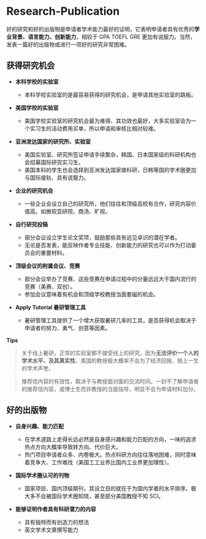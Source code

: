 # Research-Publication

好的研究和好的出版物是申请者学术能力最好的证明，它表明申请者具有优秀的**学业背景、语言能力、创新能力**，相较于 GPA TOEFL GRE 更加有说服力。当然，发表一篇好的出版物或进行一项好的研究非常困难。

## 获得研究机会 ##

- **本科学校的实验室**
  - 本科学校实验室的是最容易获得的研究机会，是申请其他实验室的跳板。
  
- **美国学校的实验室**
  - 美国学校实验室的研究机会最为难得、其功效也最好，大多实验室会为一个实习生的活动费用买单，所以申请和审核比相对较难。
  
- **亚洲发达国家的研究所、实验室**
  - 美国实验室、研究所签证申请手续繁杂，韩国、日本国家级的科研机构也会招募国际研究实习生。
  - 美国本科的学生也会选择到亚洲发达国家做科研，日韩等国的学术圈更加与国际接轨、具有说服力。
  
- **企业的研究机会**
  - 一些企业会设立自己的研究所，他们往往和顶级高校有合作，研究内容价值高。如微软亚研院、商汤、旷视。
  
- **自行研究投稿**
  - 部分会议设立学生论文奖项，鼓励那些具有远见卓识的潜在学者。
  - 无论是否发表，能反映作者专业技能、创新能力的研究也可以作为打动委员会的重要材料。
  
- **顶级会议的附属会议、竞赛**
  - 部分会议举办了竞赛、这些竞赛在申请过程中的分量远远大于国内流行的竞赛（美赛、双创）。
  - 参加会议意味着有机会和顶级学校教授当面套磁的机会。
  
- **Apply Tutorial 暑研管理工具**
  - 暑研管理工具提供了一个增大获取暑研几率的工具，是否获得机会取决于申请者的努力、勇气、创意等因素。


**Tips**

> 关于线上暑研，正常的实验室都不接受线上的研究，因为**无法评价一个人的学术水平、及其真实性**。美国的教授极大概率不会为了经济回报，赔上一生的学术声誉。

> 推荐信内容的有效性，取决于与教授面对面的交流时间。一封不了解申请者的推荐信内容，或博士生而非教授的当面指导，明显不会为申请材料加分。

## 好的出版物 ##
- **自身兴趣、能力匹配**
  - 在学术道路上走得长远必然是自身感兴趣和能力匹配的方向，一味的追求热点方向大概率导致转方向、代价巨大。
  - 热门项目申请者众多、内卷极大。热点科研方向往往落地困难，同时意味着竞争大、工作难找（美国工工业界比国内工业界更加理性）。
  
- **国际学术圈认可的刊物**
  - 国家项目、国内顶级期刊，其设立目的就在于为国内学者的水平排序。极大多不会被国际学术圈知晓，甚至部分美国教授不知 SCI。
  
- **能够证明作者具有科研潜力的内容**
  - 具有独特而有创造力的想法
  - 英文学术文章撰写能力
